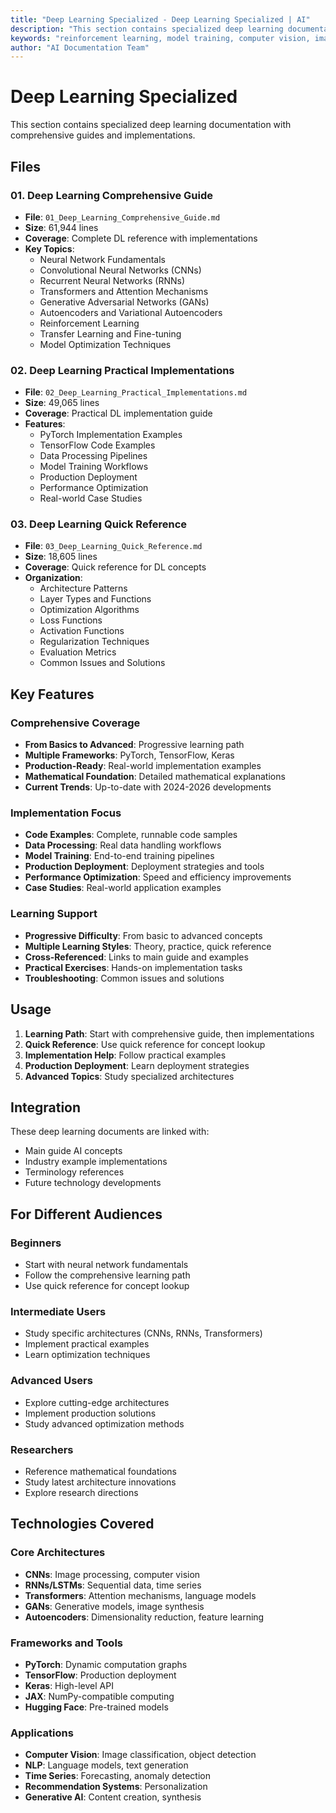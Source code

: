 ```yaml
---
title: "Deep Learning Specialized - Deep Learning Specialized | AI"
description: "This section contains specialized deep learning documentation with comprehensive guides and implementations.. Comprehensive guide covering image processing, ..."
keywords: "reinforcement learning, model training, computer vision, image processing, object detection, gradient descent, artificial intelligence, machine learning, AI documentation"
author: "AI Documentation Team"
---
```


# Deep Learning Specialized

This section contains specialized deep learning documentation with comprehensive guides and implementations.

## Files

### 01. Deep Learning Comprehensive Guide
- **File**: `01_Deep_Learning_Comprehensive_Guide.md`
- **Size**: 61,944 lines
- **Coverage**: Complete DL reference with implementations
- **Key Topics**:
  - Neural Network Fundamentals
  - Convolutional Neural Networks (CNNs)
  - Recurrent Neural Networks (RNNs)
  - Transformers and Attention Mechanisms
  - Generative Adversarial Networks (GANs)
  - Autoencoders and Variational Autoencoders
  - Reinforcement Learning
  - Transfer Learning and Fine-tuning
  - Model Optimization Techniques

### 02. Deep Learning Practical Implementations
- **File**: `02_Deep_Learning_Practical_Implementations.md`
- **Size**: 49,065 lines
- **Coverage**: Practical DL implementation guide
- **Features**:
  - PyTorch Implementation Examples
  - TensorFlow Code Examples
  - Data Processing Pipelines
  - Model Training Workflows
  - Production Deployment
  - Performance Optimization
  - Real-world Case Studies

### 03. Deep Learning Quick Reference
- **File**: `03_Deep_Learning_Quick_Reference.md`
- **Size**: 18,605 lines
- **Coverage**: Quick reference for DL concepts
- **Organization**:
  - Architecture Patterns
  - Layer Types and Functions
  - Optimization Algorithms
  - Loss Functions
  - Activation Functions
  - Regularization Techniques
  - Evaluation Metrics
  - Common Issues and Solutions

## Key Features

### Comprehensive Coverage
- **From Basics to Advanced**: Progressive learning path
- **Multiple Frameworks**: PyTorch, TensorFlow, Keras
- **Production-Ready**: Real-world implementation examples
- **Mathematical Foundation**: Detailed mathematical explanations
- **Current Trends**: Up-to-date with 2024-2026 developments

### Implementation Focus
- **Code Examples**: Complete, runnable code samples
- **Data Processing**: Real data handling workflows
- **Model Training**: End-to-end training pipelines
- **Production Deployment**: Deployment strategies and tools
- **Performance Optimization**: Speed and efficiency improvements
- **Case Studies**: Real-world application examples

### Learning Support
- **Progressive Difficulty**: From basic to advanced concepts
- **Multiple Learning Styles**: Theory, practice, quick reference
- **Cross-Referenced**: Links to main guide and examples
- **Practical Exercises**: Hands-on implementation tasks
- **Troubleshooting**: Common issues and solutions

## Usage

1. **Learning Path**: Start with comprehensive guide, then implementations
2. **Quick Reference**: Use quick reference for concept lookup
3. **Implementation Help**: Follow practical examples
4. **Production Deployment**: Learn deployment strategies
5. **Advanced Topics**: Study specialized architectures

## Integration

These deep learning documents are linked with:
- Main guide AI concepts
- Industry example implementations
- Terminology references
- Future technology developments

## For Different Audiences

### Beginners
- Start with neural network fundamentals
- Follow the comprehensive learning path
- Use quick reference for concept lookup

### Intermediate Users
- Study specific architectures (CNNs, RNNs, Transformers)
- Implement practical examples
- Learn optimization techniques

### Advanced Users
- Explore cutting-edge architectures
- Implement production solutions
- Study advanced optimization methods

### Researchers
- Reference mathematical foundations
- Study latest architecture innovations
- Explore research directions

## Technologies Covered

### Core Architectures
- **CNNs**: Image processing, computer vision
- **RNNs/LSTMs**: Sequential data, time series
- **Transformers**: Attention mechanisms, language models
- **GANs**: Generative models, image synthesis
- **Autoencoders**: Dimensionality reduction, feature learning

### Frameworks and Tools
- **PyTorch**: Dynamic computation graphs
- **TensorFlow**: Production deployment
- **Keras**: High-level API
- **JAX**: NumPy-compatible computing
- **Hugging Face**: Pre-trained models

### Applications
- **Computer Vision**: Image classification, object detection
- **NLP**: Language models, text generation
- **Time Series**: Forecasting, anomaly detection
- **Recommendation Systems**: Personalization
- **Generative AI**: Content creation, synthesis